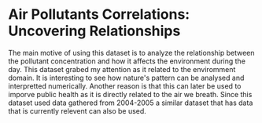 # Air Pollutants Correlations: Uncovering Relationships

The main motive of using this dataset is to analyze the relationship between the pollutant concentration and how it affects the environment during the day. This dataset grabed my attention as it related to the enviromment domain. It is interesting to see how nature's pattern can be analysed and interpretted numerically. Another reason is that this can later be used to imporve public health as it is directly related to the air we breath. Since this dataset used data gathered from 2004-2005 a similar dataset that has data that is currently relevent can also be used.
